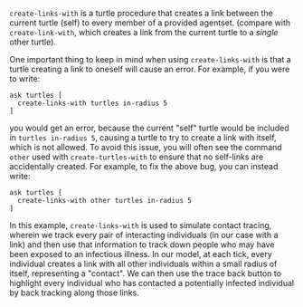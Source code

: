 `create-links-with` is a turtle procedure that creates a link between the current turtle (self) to every member of a provided agentset. (compare with `create-link-with`, which creates a link from the current turtle to a *single* other turtle).

One important thing to keep in mind when using `create-links-with` is that a turtle creating a link to oneself will cause an error. For example, if you were to write:
```
ask turtles [
  create-links-with turtles in-radius 5
]
```
you would get an error, because the current "self" turtle would be included in `turtles in-radius 5`, causing a turtle to try to create a link with itself, which is not allowed. To avoid this issue, you will often see the command `other` used with `create-turtles-with` to ensure that no self-links are accidentally created. For example, to fix the above bug, you can instead write:
```
ask turtles [
  create-links-with other turtles in-radius 5
]
```

In this example, `create-links-with` is used to simulate contact tracing, wherein we track every pair of interacting individuals (in our case with a link) and then use that information to track down people who may have been exposed to an infectious illness. In our model, at each tick, every individual creates a link with all other individuals within a small radius of itself, representing a "contact". We can then use the trace back button to highlight every individual who has contacted a potentially infected individual by back tracking along those links.
